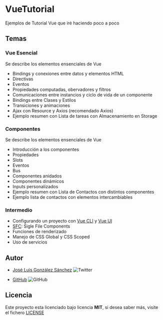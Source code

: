 # VueTutorial
Ejemplos de Tutorial Vue que iré haciendo poco a poco

## Temas
### Vue Esencial
Se describe los elementos ensenciales de Vue
- Bindings y conexiones entre datos y elementos HTML
- Directivas
- Eventos
- Propiedades computadas, obervadores y filtros
- Comunicaciones entre instancios y ciclo de vida de un componente
- Bindings entre Clases y Estilos
- Transiciones y animaciones
- Ajax con Resource y Axios (recomendado Axios)
- Ejemplo resumen con Lista de tareas con Almacenamiento en Storage

### Componentes
Se describe los elementos ensenciales de Vue
- Introducción a los componentes
- Propiedades
- Slots
- Eventos
- Bus
- Componentes anidados
- Componentes dinámicos
- Inputs personalizados
- Ejemplo resumen con Lista de Contactos con distintos componentes 
- Ejemplo lista de contactos con elementos intercambiables

### Intermedio
- Configurando un proyecto con [Vue CLI](https://cli.vuejs.org/) y [Vue UI](https://cli.vuejs.org/guide/creating-a-project.html#vue-create)
- [SFC](https://es.vuejs.org/v2/guide/single-file-components.html): Sigle File Components
- Funciones de renderizado
- Manejo de CSS Global y CSS Scoped
- Uso de servicios



## Autor

- [José Luis González Sánchez](https://twitter.com/joseluisgonsan) ![Twitter](https://img.shields.io/twitter/follow/joseluisgonsan?style=social)

* [GitHub](https://github.com/joseluisgs) ![GitHub](https://img.shields.io/github/followers/joseluisgs?style=social)

## Licencia

Este proyecto esta licenciado bajo licencia **MIT**, si desea saber más, visite el fichero [LICENSE](https://github.com/joseluisgs/FoodAdvisorNuxt/blob/master/LICENSE)
